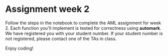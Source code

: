 # Assignment week 2

Follow the steps in the notebook to complete the AML assignment for week 2. Each function you'll implement is tested for correctness using **automark**. We have registered you with your student number. If your student number is not registered, please contact one of the TAs in class.

Enjoy coding!
